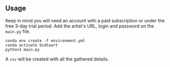 Usage
-----
Keep in mind you will need an account with a paid subscription or under the free 3-day trial period.
Add the artist's URL, login and password on the `main.py` file.

```
conda env create -f environment.yml
conda activate bidtoart
python3 main.py
```
A `csv` will be created with all the gathered details.
